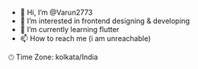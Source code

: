- 👋 Hi, I’m @Varun2773
- 👀 I’m interested in frontend designing & developing
- 🌱 I’m currently learning flutter
- 📫 How to reach me (i am unreachable)


🕑︎ Time Zone: kolkata/India

<!--
Varun2773/Varun2773 is a ✨ special ✨ repository because its `README.md` (this file) appears on your GitHub profile.
You can click the Preview link to take a look at your changes.
--->
